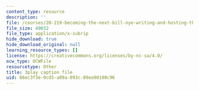 ```yaml
---
content_type: resource
description: ''
file: /courses/20-219-becoming-the-next-bill-nye-writing-and-hosting-the-educational-show-january-iap-2015/86ec3f3e0cd5a89a093c89ea90100c96_iR6FUYCNi5A.srt
file_size: 49032
file_type: application/x-subrip
hide_download: true
hide_download_original: null
learning_resource_types: []
license: https://creativecommons.org/licenses/by-nc-sa/4.0/
ocw_type: OCWFile
resourcetype: Other
title: 3play caption file
uid: 86ec3f3e-0cd5-a89a-093c-89ea90100c96
---
```

